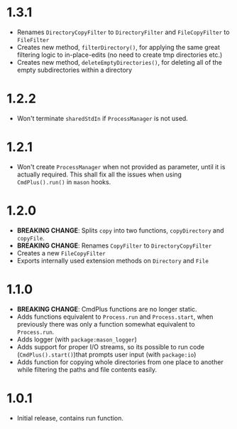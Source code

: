# 1.3.1
- Renames `DirectoryCopyFilter` to `DirectoryFilter` and `FileCopyFilter` to `FileFilter`
- Creates new method, `filterDirectory()`, for applying the same great filtering logic to in-place-edits (no need to create tmp directories etc.)
- Creates new method, `deleteEmptyDirectories()`, for deleting all of the empty subdirectories within a directory
  
# 1.2.2
- Won't terminate `sharedStdIn` if `ProcessManager` is not used.

# 1.2.1
- Won't create `ProcessManager` when not provided as parameter, until it is actually required. This shall fix all the issues when using `CmdPlus().run()` in `mason` hooks.

# 1.2.0

- __BREAKING CHANGE__: Splits `copy` into two functions, `copyDirectory` and `copyFile`.
- __BREAKING CHANGE__: Renames `CopyFilter` to `DirectoryCopyFilter`
- Creates a new `FileCopyFilter`
- Exports internally used extension methods on `Directory` and `File`

# 1.1.0 
- __BREAKING CHANGE__: CmdPlus functions are no longer static. 
- Adds functions equivalent to `Process.run` and `Process.start`, when previously there was only a function somewhat equivalent to `Process.run`.
- Adds logger (with `package:mason_logger`)
- Adds support for proper I/O streams, so its possible to run code (`CmdPlus().start()`)that prompts user input (with `package:io`)
- Adds function for copying whole directories from one place to another while filtering the paths and file contents easily.

# 1.0.1

- Initial release, contains run function.
